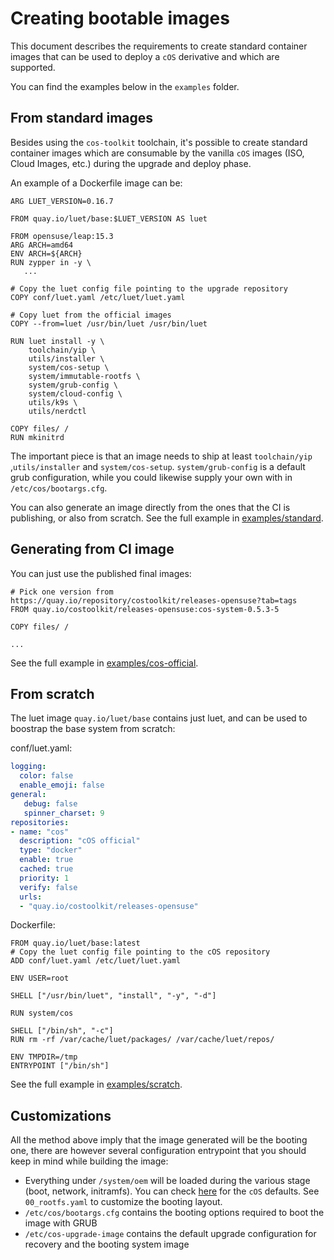 # Creating bootable images

This document describes the requirements to create standard container images that can be used to deploy a `cOS` derivative and which are supported.

You can find the examples below in the `examples` folder.

## From standard images

Besides using the `cos-toolkit` toolchain, it's possible to create standard container images which are consumable by the vanilla `cOS` images (ISO, Cloud Images, etc.) during the upgrade and deploy phase.

An example of a Dockerfile image can be:

```
ARG LUET_VERSION=0.16.7

FROM quay.io/luet/base:$LUET_VERSION AS luet

FROM opensuse/leap:15.3
ARG ARCH=amd64
ENV ARCH=${ARCH}
RUN zypper in -y \
   ...

# Copy the luet config file pointing to the upgrade repository
COPY conf/luet.yaml /etc/luet/luet.yaml

# Copy luet from the official images
COPY --from=luet /usr/bin/luet /usr/bin/luet

RUN luet install -y \
    toolchain/yip \
    utils/installer \
    system/cos-setup \
    system/immutable-rootfs \
    system/grub-config \
    system/cloud-config \
    utils/k9s \
    utils/nerdctl

COPY files/ /
RUN mkinitrd

```

The important piece is that an image needs to ship at least `toolchain/yip` ,`utils/installer` and `system/cos-setup`. `system/grub-config` is a default grub configuration, while you could likewise supply your own with in `/etc/cos/bootargs.cfg`.

You can also generate an image directly from the ones that the CI is publishing, or also from scratch. See the full example in [examples/standard](/examples/standard).

## Generating from CI image

You can just use the published final images:

```
# Pick one version from https://quay.io/repository/costoolkit/releases-opensuse?tab=tags
FROM quay.io/costoolkit/releases-opensuse:cos-system-0.5.3-5 

COPY files/ /

...
```

See the full example in [examples/cos-official](/examples/cos-official).

## From scratch

The luet image `quay.io/luet/base` contains just luet, and can be used to boostrap the base system from scratch:

conf/luet.yaml:
```yaml
logging:
  color: false
  enable_emoji: false
general:
   debug: false
   spinner_charset: 9
repositories:
- name: "cos"
  description: "cOS official"
  type: "docker"
  enable: true
  cached: true
  priority: 1
  verify: false
  urls:
  - "quay.io/costoolkit/releases-opensuse"
```

Dockerfile:
```
FROM quay.io/luet/base:latest
# Copy the luet config file pointing to the cOS repository
ADD conf/luet.yaml /etc/luet/luet.yaml

ENV USER=root

SHELL ["/usr/bin/luet", "install", "-y", "-d"]

RUN system/cos

SHELL ["/bin/sh", "-c"]
RUN rm -rf /var/cache/luet/packages/ /var/cache/luet/repos/

ENV TMPDIR=/tmp
ENTRYPOINT ["/bin/sh"]
```

See the full example in [examples/scratch](/examples/scratch).

## Customizations

All the method above imply that the image generated will be the booting one, there are however several configuration entrypoint that you should keep in mind while building the image:

- Everything under `/system/oem` will be loaded during the various stage (boot, network, initramfs). You can check [here](https://github.com/rancher-sandbox/cOS-toolkit/tree/e411d8b3f0044edffc6fafa39f3097b471ef46bc/packages/cloud-config/oem) for the `cOS` defaults. See `00_rootfs.yaml` to customize the booting layout.
- `/etc/cos/bootargs.cfg` contains the booting options required to boot the image with GRUB
- `/etc/cos-upgrade-image` contains the default upgrade configuration for recovery and the booting system image